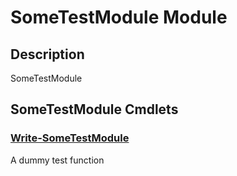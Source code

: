 ﻿---
Module Name: SomeTestModule
Module Guid: 0a9e49ec-e940-4710-88cd-6f1afe028396
Download Help Link: https://github.com/justin-p/SomeTestModule/release/SomeTestModule/docs/SomeTestModule.md
Help Version: 0.0.1
Locale: en-US
---

# SomeTestModule Module
## Description
SomeTestModule

## SomeTestModule Cmdlets
### [Write-SomeTestModule](Write-SomeTestModule.md)
A dummy test function


